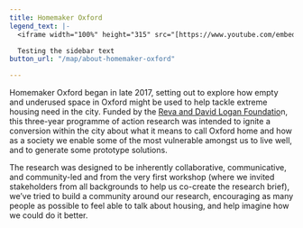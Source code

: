 ```yaml
---
title: Homemaker Oxford
legend_text: |-
  <iframe width="100%" height="315" src="[https://www.youtube.com/embed/VWCmUQ4vSm0](https://www.youtube.com/embed/VWCmUQ4vSm0 "https://www.youtube.com/embed/VWCmUQ4vSm0")" title="YouTube video player" frameborder="0" allow="accelerometer; autoplay; clipboard-write; encrypted-media; gyroscope; picture-in-picture" allowfullscreen></iframe>

  Testing the sidebar text
button_url: "/map/about-homemaker-oxford"

---
```

Homemaker Oxford began in late 2017, setting out to explore how empty and underused space in Oxford might be used to help tackle extreme housing need in the city. Funded by the [Reva and David Logan Foundatio](https://www.loganfdn.org/)n, this three-year programme of action research was intended to ignite a conversion within the city about what it means to call Oxford home and how as a society we enable some of the most vulnerable amongst us to live well, and to generate some prototype solutions.

The research was designed to be inherently collaborative, communicative, and community-led and from the very first workshop (where we invited stakeholders from all backgrounds to help us co-create the research brief), we’ve tried to build a community around our research, encouraging as many people as possible to feel able to talk about housing, and help imagine how we could do it better.